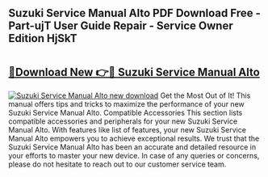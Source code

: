 ## Suzuki Service Manual Alto PDF Download Free - Part-ujT User Guide Repair - Service Owner Edition HjSkT

# <h2><a href="http://bc5625.oget.top/?id=Suzuki+Service+Manual+Alto">🔗Download New 👉🔴 Suzuki Service Manual Alto</a></h2>

[![Suzuki Service Manual Alto new download](https://i.imgur.com/5g1atiW.png)](http://bc5625.oget.top/?id=Suzuki+Service+Manual+Alto)
Get the Most Out of It! This manual offers tips and tricks to maximize the performance of your new Suzuki Service Manual Alto. Compatible Accessories This section lists compatible accessories and peripherals for your new Suzuki Service Manual Alto. With features like list of features, your new Suzuki Service Manual Alto empowers you to achieve exceptional results. We trust that the Suzuki Service Manual Alto has been an accurate and detailed resource in your efforts to master your new device. In case of any queries or concerns, please do not hesitate to reach out to our customer service team.

